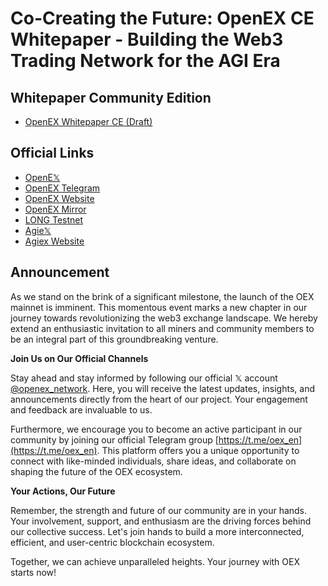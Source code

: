 # Co-Creating the Future: OpenEX CE Whitepaper - Building the Web3 Trading Network for the AGI Era

## Whitepaper Community Edition

- [OpenEX Whitepaper CE (Draft)](./OEX-Whitepaper-CE-Draft.pdf)

## Official Links

- [OpenE𝕏](https://x.com/openex_network)
- [OpenEX Telegram](https://t.me/oex_en)
- [OpenEX Website](https://openex.network)
- [OpenEX Mirror](https://mirror.xyz/openexorg.eth)
- [LONG Testnet](https://openex.network/testnet)
- [Agie𝕏](https://x.com/agiex_org)
- [Agiex Website](https://agiex.org)

## Announcement

As we stand on the brink of a significant milestone, the launch of the OEX mainnet is imminent. This momentous event marks a new chapter in our journey towards revolutionizing the web3 exchange landscape. We hereby extend an enthusiastic invitation to all miners and community members to be an integral part of this groundbreaking venture.

**Join Us on Our Official Channels**

Stay ahead and stay informed by following our official 𝕏 account [@openex_network](https://𝕏.com/openex_network). Here, you will receive the latest updates, insights, and announcements directly from the heart of our project. Your engagement and feedback are invaluable to us.

Furthermore, we encourage you to become an active participant in our community by joining our official Telegram group [https://t.me/oex_en](https://t.me/oex_en). This platform offers you a unique opportunity to connect with like-minded individuals, share ideas, and collaborate on shaping the future of the OEX ecosystem.

**Your Actions, Our Future**

Remember, the strength and future of our community are in your hands. Your involvement, support, and enthusiasm are the driving forces behind our collective success. Let's join hands to build a more interconnected, efficient, and user-centric blockchain ecosystem.

Together, we can achieve unparalleled heights. Your journey with OEX starts now!
